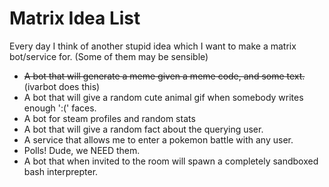 Matrix Idea List
================

Every day I think of another stupid idea which I want to make a matrix bot/service for. (Some of them may be sensible)

* ~~A bot that will generate a meme given a meme code, and some text.~~ (ivarbot does this)
* A bot that will give a random cute animal gif when somebody writes enough ':(' faces.
* A bot for steam profiles and random stats
* A bot that will give a random fact about the querying user.
* A service that allows me to enter a pokemon battle with any user.  
* Polls! Dude, we NEED them.
* A bot that when invited to the room will spawn a completely sandboxed bash interprepter.
